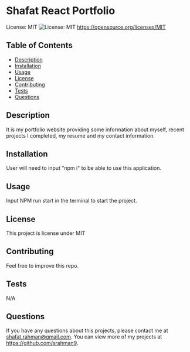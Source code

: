# Shafat React Portfolio
    
  License: MIT ![License: MIT](https://img.shields.io/badge/License-MIT-yellow.svg)
  https://opensource.org/licenses/MIT


  
  ## Table of Contents
  - [Description](#description)
  - [Installation](#installation)
  - [Usage](#usage)
  - [License](#license)
  - [Contributing](#contributing)
  - [Tests](#tests)
  - [Questions](#questions)
  
  ## Description 
  It is my portfolio website providing some information about myself, recent projects I completed, my resume and my contact information.

  ## Installation 
  User will need to input "npm i" to be able to use this application.
  
  ## Usage 
  Input NPM run start in the terminal to start the project.
  
  ## License 
  This project is license under MIT
  
  ## Contributing 
  Feel free to improve this repo.
  
  ## Tests
  N/A
  
  ## Questions
  If you have any questions about this projects, please contact me at shafat.rahman@gmail.com. You can view more of my projects at https://github.com/srahman9.
